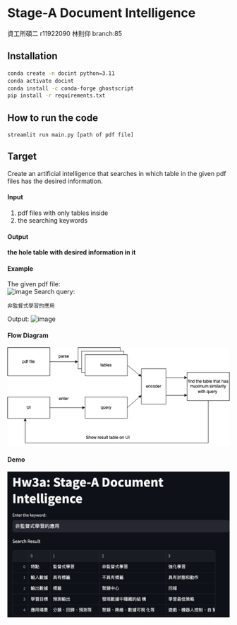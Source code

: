 # Stage-A Document Intelligence
資工所碩二 r11922090 林則仰 branch:85

## Installation

```bash
conda create -n docint python=3.11
conda activate docint
conda install -c conda-forge ghostscript
pip install -r requirements.txt
```

## How to run the code
```
streamlit run main.py [path of pdf file]
```

## Target

Create an artificial intelligence that searches in which table in the given pdf files has the desired information.  

#### Input

1. pdf files with only tables inside
2. the searching keywords

#### Output

**the hole table with desired information in it**

#### Example

The given pdf file:  
![image](https://github.com/Stage-A/Document-Intelligence/blob/main/images/example1.png)
Search query:  

```commandline
非監督式學習的應用
```

Output:
![image](https://github.com/Stage-A/Document-Intelligence/blob/main/images/example2.png)

#### Flow Diagram
![image](./images/flowchart.png)

#### Demo
![image](./images/demo.png)